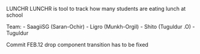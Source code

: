 LUNCHR
LUNCHR is tool to track how many students are eating lunch at school

Team:
        - SaagiiSG (Saran-Ochir)
        - Ligro (Munkh-Orgil)
        - Shito (Tuguldur .O)
        - Tuguldur

Commit FEB.12 
drop component transition has to be fixed

